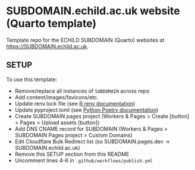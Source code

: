 # SUBDOMAIN.echild.ac.uk website (Quarto template)

Template repo for the ECHILD SUBDOMAIN (Quarto) websites at <https://SUBDOMAIN.echild.ac.uk>.

## SETUP

To use this template:

-   Remove/replace all instances of `SUBDOMAIN` across repo 
-   Add content/images/favicons/etc.
-   Update renv.lock file (see [R renv documentation](https://rstudio.github.io/renv/articles/renv.html))
-   Update pyproject.toml (see [Python Poetry documentation](https://python-poetry.org/docs/basic-usage/))
-   Create SUBDOMAIN pages project (Workers & Pages > Create [button] > Pages > Upload assets [button])
-   Add DNS CNAME record for SUBDOMAIN (Workers & Pages > SUBDOMAIN Pages project > Custom Domains)
-   Edit Cloudflare Bulk Redirect list (so SUBDOMAIN.pages.dev -> SUBDOMAIN.echild.ac.uk)
-   Remove this SETUP section from this README
-   Uncomment lines 4-6 in `.github/workflows/publish.yml`
